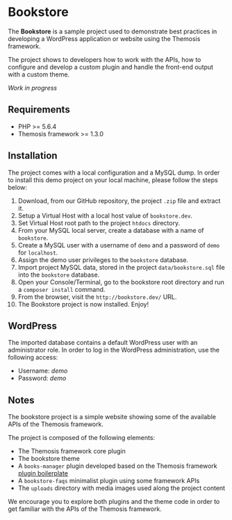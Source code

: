 Bookstore
=========

The **Bookstore** is a sample project used to demonstrate best practices in developing a WordPress application or website using the Themosis framework.

The project shows to developers how to work with the APIs, how to configure and develop a custom plugin and handle the front-end output with a custom theme.

_Work in progress_

Requirements
------------

- PHP >= 5.6.4
- Themosis framework >= 1.3.0

Installation
------------

The project comes with a local configuration and a MySQL dump. In order to install this demo project on your local machine, please follow the steps below:

1. Download, from our GitHub repository, the project `.zip` file and extract it.
2. Setup a Virtual Host with a local host value of `bookstore.dev`.
3. Set Virtual Host root path to the project `htdocs` directory.
4. From your MySQL local server, create a database with a name of `bookstore`.
5. Create a MySQL user with a username of `demo` and a password of `demo` for `localhost`.
6. Assign the demo user privileges to the `bookstore` database.
7. Import project MySQL data, stored in the project `data/bookstore.sql` file into the `bookstore` database.
8. Open your Console/Terminal, go to the bookstore root directory and run a `composer install` command.
9. From the browser, visit the `http://bookstore.dev/` URL.
10. The Bookstore project is now installed. Enjoy!

WordPress
---------

The imported database contains a default WordPress user with an administrator role.
In order to log in the WordPress administration, use the following access:

- Username: _demo_
- Password: _demo_

Notes
-----

The bookstore project is a simple website showing some of the available APIs of the Themosis framework.

The project is composed of the following elements:

- The Themosis framework core plugin
- The bookstore theme
- A `books-manager` plugin developed based on the Themosis framework [plugin boilerplate](https://github.com/themosis/plugin)
- A `bookstore-faqs` minimalist plugin using some framework APIs
- The `uploads` directory with media images used along the project content

We encourage you to explore both plugins and the theme code in order to get familiar with the APIs of the Themosis framework.